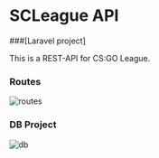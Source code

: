 # SCLeague API

###[Laravel project]

This is a REST-API for CS:GO League.

### Routes
![routes](https://lh3.googleusercontent.com/c5xPZnhJxAExT7byuQPP7RP4g_SbKQvKlK_RziG4kDF_N8bFs9tVR6DZMgWtQ5K-UFXA0MFy_6F6COLmaffN94R-NAW1tqmOqFU8abdVv5RIui2KOGvuqyiYX_BabVVwZxEDA7AzdSpZWBnDh_mQLuR69jxwMj4dCaVjBBeQG5ElFL9Vl-70EUKpzKuAvKzoJbeJe64EmIYaWb5IYyJXOsw1gsYSFRrbCRLB0Nwjrq0quLrDxEcYIO0QHMXID9cBY1rcJJ82PM7OZ0EL_df4tMADLVRpI58KSjDKFHAzRlkxC-DBF2wkvPRG2paaj_Ac0UV6sdQ_Q8AqHkOgcfMksoydgxxF4jIKKniGXXobYpMQ9M1bm52SXcqphjt8TyaZI3AW8yVcOiqBLESgRCKBHdguvwwBduA-19K6BcnIQxQkt2wUzAfVSjeGJaLmrH1rOMxOh5_5gvsw3g8kzoH_ofsyEWL84l5ENTtHzJLLePCnuwgTeunsvR9RVxg-gZlitI4PPTpDWWyChXnwhC0Mgep_XoVMkT7U3KdmxfG-SSX0HllAFxzv7IuHpUdHgMcnL09dBdFrb9CoRtKz7qGprtW2UT36tMQvJj_DBJARwtqfGYuu7HckQEeBehMkZWYvbg6MkmmqLN9mMbNno4MqpqhVtroQMrv0DyZabDRICVoKkRTjo9IPbGoNIuc8MYMnSNkrXrJsoxbXOc8lbBPOuhIo=w362-h631-no)

### DB Project
![db](https://lh3.googleusercontent.com/iq9aEeqS_ed8onuEh8fb4bEXRHc0LeN4u9HeYju1F9A9MKU-hLkcqWZDzKQbiqNl4Aq3h4MR3TIQIXoqWr4oHAHEbX11fwjZYOirr0wHKWaVosNt13etuCt8kiUKv8mI4TRLweiJCKZKlJaeqBfx4rcDgJPGNjtxjs6ADp1YauMF-DdUx1r6b-8Og1d2oN1yqMJR-PiiKdPK4yctnxcnQOTLjimPSa7cEPe7PPtg2DGu1oUcJSttnHqLI-LClsx7QY0CfIAOOxNoaB4l2dig37UZ1E4Dk7wkxNb_Mrn66A2aBqBNb6ey6BaQUGo7HBbCAsfAis1hkOP_qHLDR1DOJjx1qN2-MMj6J-K5JibWYHKELS9OGrsGT29sgpP7mKcN5YXwOKSqjm6pM91NwZAX4ITTBuuXqtHx62r5OjshmQoE1uUNgNRVXLZF8AG81loRxDZ-Lz9o7hLJdrkF7C3dJxIZ5ABHMisgl-nsZYOkJ4butM1jtg9vqCLbIqnjmARzw_Sa3iHlcd2h425l8pC8Aaf1JxTHKF0tS3WLx5HdXo4cWurj7YLuy3U93HSvCLdfwn26ymh4RPU8MhZEKzPkkmFEUyLe_HoKLvoCyNPFiGW9n_H4QWtkvj6TwkIQtNjkPSKrgG7gWe8TAb-Lio4f6R4GLAzcNKRTLRnaPgh6m0zwLAfwRt9zIxl3QfecClRB8eJ7oBD7bFwFuhWF8evrHCN2=w816-h750-no)
